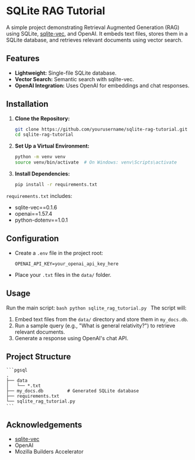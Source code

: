 # SQLite RAG Tutorial

A simple project demonstrating Retrieval Augmented Generation (RAG) using SQLite, [sqlite-vec](https://github.com/asg017/sqlite-vec), and OpenAI. It embeds text files, stores them in a SQLite database, and retrieves relevant documents using vector search.

## Features

- **Lightweight:** Single-file SQLite database.
- **Vector Search:** Semantic search with sqlite-vec.
- **OpenAI Integration:** Uses OpenAI for embeddings and chat responses.

## Installation

1. **Clone the Repository:**

   ```bash
   git clone https://github.com/yourusername/sqlite-rag-tutorial.git
   cd sqlite-rag-tutorial
   ```

2. **Set Up a Virtual Environment:**
    ```bash
    python -m venv venv
    source venv/bin/activate  # On Windows: venv\Scripts\activate
    ```

3. **Install Dependencies:**
    ```bash
    pip install -r requirements.txt
    ```
`requirements.txt` includes:
- sqlite-vec==0.1.6
- openai==1.57.4
- python-dotenv==1.0.1

## Configuration
- Create a `.env` file in the project root:
    ```
    OPENAI_API_KEY=your_openai_api_key_here
    ```
- Place your `.txt` files in the `data/` folder.

## Usage
Run the main script:
    ```bash
    python sqlite_rag_tutorial.py
    ```
The script will:

1. Embed text files from the `data/` directory and store them in `my_docs.db`.
2. Run a sample query (e.g., "What is general relativity?") to retrieve relevant documents.
3. Generate a response using OpenAI's chat API.

## Project Structure
    ```pgsql
    .
    ├── data
    │   └── *.txt
    ├── my_docs.db         # Generated SQLite database
    ├── requirements.txt
    └── sqlite_rag_tutorial.py
    ```

## Acknowledgements
- [sqlite-vec](https://github.com/asg017/sqlite-vec)
- OpenAI
- Mozilla Builders Accelerator